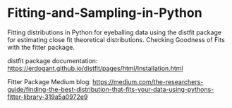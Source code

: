 # Fitting-and-Sampling-in-Python
Fitting distributions in Python for eyeballing data using the distfit package for estimating close fit theoretical distributions. Checking Goodness of Fits with the fitter package. 

distfit package documentation:
https://erdogant.github.io/distfit/pages/html/Installation.html

Fitter Package Medium blog:
https://medium.com/the-researchers-guide/finding-the-best-distribution-that-fits-your-data-using-pythons-fitter-library-319a5a0972e9
